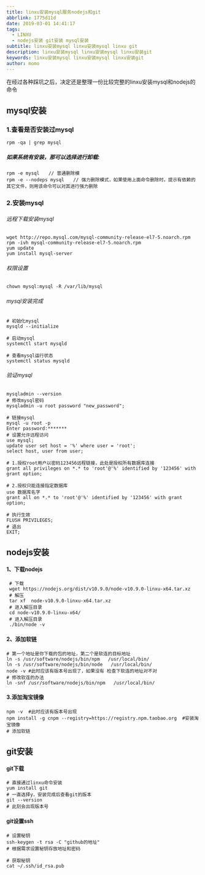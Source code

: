 ```yaml
---
title: linxu安装mysql服务nodejs和git
abbrlink: 1775d11d
date: 2019-03-01 14:41:17
tags:
  - LINXU
  - nodejs安装 git安装 mysql安装
subtitle: linxu安装mysql linxu安装mysql linxu git
description: linxu安装mysql linxu安装mysql linxu安装git
keywords: linxu安装mysql linxu安装mysql linxu安装git
author: momo
---
```

在经过各种踩坑之后，决定还是整理一份比较完整的linxu安装mysql和nodejs的命令
<!-- more -->
## mysql安装
### 1.查看是否安装过mysql
```
rpm -qa | grep mysql
```
##### 如果系统有安装，那可以选择进行卸载:
```
rpm -e mysql　　// 普通删除模
rpm -e --nodeps mysql　　// 强力删除模式，如果使用上面命令删除时，提示有依赖的其它文件，则用该命令可以对其进行强力删除
```
### 2.安装mysql

###### 远程下载安装mysql
```
wget http://repo.mysql.com/mysql-community-release-el7-5.noarch.rpm
rpm -ivh mysql-community-release-el7-5.noarch.rpm
yum update
yum install mysql-server
```

###### 权限设置
```
chown mysql:mysql -R /var/lib/mysql
```
###### mysql安装完成
```
# 初始化mysql
mysqld --initialize

# 启动mysql
systemctl start mysqld

# 查看mysql运行状态
systemctl status mysqld
```
###### 验证mysql
```
mysqladmin --version
# 修改mysql密码
mysqladmin -u root password "new_password";

# 链接mysql
mysql -u root -p
Enter password:*******
# 设置允许远程访问
use mysql;
update user set host = '%' where user = 'root';
select host, user from user;

# 1.授权root用户以密码123456远程链接，此处是授权所有数据库连接
grant all privileges on *.* to 'root'@'%' identified by '123456' with grant option;

# 2.授权只能连接指定数据库
use 数据库名字
grant all on *.* to 'root'@'%' identified by '123456' with grant option;

# 执行生效
FLUSH PRIVILEGES;
# 退出
EXIT;
```
## nodejs安装
#### 1、下载nodejs
```
 # 下载
 wget https://nodejs.org/dist/v10.9.0/node-v10.9.0-linxu-x64.tar.xz    
 # 解压
 tar xf  node-v10.9.0-linxu-x64.tar.xz       
 # 进入解压目录
 cd node-v10.9.0-linxu-x64/    
 # 进入解压目录              
 ./bin/node -v                      
```
#### 2、添加软链
```
# 第一个地址是你下载的包的地址，第二个是软连的目标地址
ln -s /usr/software/nodejs/bin/npm   /usr/local/bin/ 
ln -s /usr/software/nodejs/bin/node   /usr/local/bin/
node -v #此时应该有版本号出现了，如果没有 检查下软连的地址对不对
# 修改软连的办法
ln -snf /usr/software/nodejs/bin/npm   /usr/local/bin/ 
```
#### 3.添加淘宝镜像
```
npm -v  #此时应该有版本号出现
npm install -g cnpm --registry=https://registry.npm.taobao.org  #安装淘宝镜像
# 添加软链
```

## git安装
#### git下载
```
# 直接通过linxu命令安装
yum install git
# 一直选择y，安装完成后查看git的版本
git --version
# 此刻会出现版本号
```
#### git设置ssh
```
# 设置秘钥
ssh-keygen -t rsa -C "github的地址"
# 根据需求设置秘钥存放地址和密码

# 获取秘钥
cat ~/.ssh/id_rsa.pub
```

